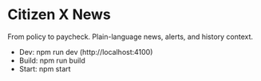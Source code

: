 # Citizen X News

From policy to paycheck. Plain-language news, alerts, and history context.

- Dev: npm run dev (http://localhost:4100)
- Build: npm run build
- Start: npm start
